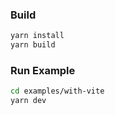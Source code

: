### Build
```bash
yarn install
yarn build
```

### Run Example
```bash
cd examples/with-vite
yarn dev
```
